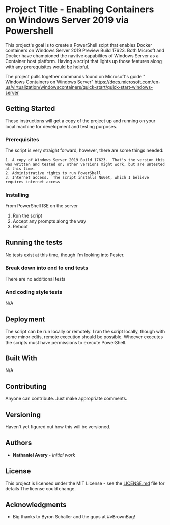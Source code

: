# Project Title - Enabling Containers on Windows Server 2019 via Powershell

This project's goal is to create a PowerShell scipt that enables Docker containers on Windows Server 2019 Preview Build 17623.  Both Microsft and Docker have championed the navitve capabilites of Windows Server as a Container host platform.  Having a script that lights up those features along with any prerequisites would be helpful.

The project pulls together commands found on Microsoft's guide "
Windows Containers on Windows Server"  https://docs.microsoft.com/en-us/virtualization/windowscontainers/quick-start/quick-start-windows-server

## Getting Started

These instructions will get a copy of the project up and running on your local machine for development and testing purposes. 

### Prerequisites

The script is very straight forward, however, there are some things needed:

```
1. A copy of Windows Server 2019 Build 17623.  That's the version this was written and tested on; other versions might work, but are untested at this time.
2. Administrative rights to run PowerShell
3. Internet access.  The script installs NuGet, which I believe requires internet access
```

### Installing

From PowerShell ISE on the server

1. Run the script
2. Accept any prompts along the way
3. Reboot

## Running the tests

No tests exist at this time, though I'm looking into Pester.

### Break down into end to end tests

There are no additional tests

### And coding style tests

N/A

## Deployment

The script can be run locally or remotely.  I ran the script locally, though with some minor edits, remote execution should be possible.  Whoever executes the scripts must have permissions to execute PowerShell.  

## Built With

N/A

## Contributing

Anyone can contribute.  Just make appropriate comments.

## Versioning

Haven't yet figured out how this will be versioned.

## Authors

* **Nathaniel Avery** - *Initial work* 

## License

This project is licensed under the MIT License - see the [LICENSE.md](LICENSE.md) file for details
The license could change.

## Acknowledgments

* Big thanks to Byron Schaller and the guys at #vBrownBag!  



